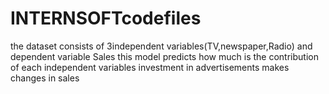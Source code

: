# INTERNSOFTcodefiles
the dataset consists of 3independent variables(TV,newspaper,Radio) and dependent variable Sales
this model predicts how much is the contribution of each independent variables investment in advertisements makes changes in sales
